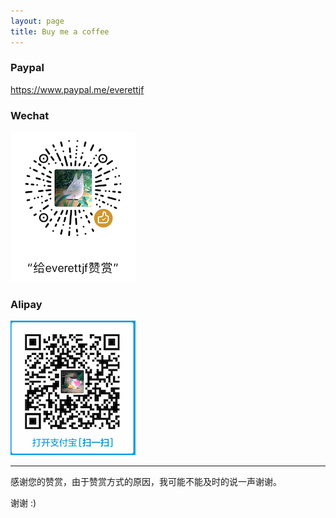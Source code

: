 ```yaml
---
layout: page
title: Buy me a coffee
---
```



### Paypal

<https://www.paypal.me/everettjf>

### Wechat

![wechat](/images/wechat-donate.png)

### Alipay

![alipay](/images/alipay-donate.png)


---

感谢您的赞赏，由于赞赏方式的原因，我可能不能及时的说一声谢谢。

谢谢 :)

